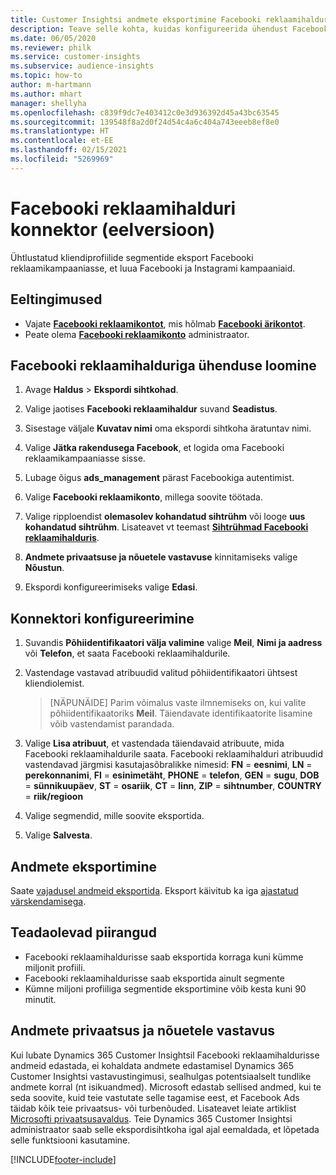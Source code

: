 ```yaml
---
title: Customer Insightsi andmete eksportimine Facebooki reklaamihaldurisse
description: Teave selle kohta, kuidas konfigureerida ühendust Facebooki reklaamihalduriga.
ms.date: 06/05/2020
ms.reviewer: philk
ms.service: customer-insights
ms.subservice: audience-insights
ms.topic: how-to
author: m-hartmann
ms.author: mhart
manager: shellyha
ms.openlocfilehash: c839f9dc7e403412c0e3d936392d45a43bc63545
ms.sourcegitcommit: 139548f8a2d0f24d54c4a6c404a743eeeb8ef8e0
ms.translationtype: HT
ms.contentlocale: et-EE
ms.lasthandoff: 02/15/2021
ms.locfileid: "5269969"
---
```

# <a name="connector-for-facebook-ads-manager-preview"></a>Facebooki reklaamihalduri konnektor (eelversioon)

Ühtlustatud kliendiprofiilide segmentide eksport Facebooki reklaamikampaaniasse, et luua Facebooki ja Instagrami kampaaniaid.

## <a name="prerequisites"></a>Eeltingimused

- Vajate [**Facebooki reklaamikontot**](https://www.facebook.com/business/learn/lessons/step-by-step-ads-manager-account), mis hõlmab [**Facebooki ärikontot**](https://business.facebook.com/).
- Peate olema [**Facebooki reklaamikonto**](https://www.facebook.com/business/learn/lessons/step-by-step-ads-manager-account) administraator.

## <a name="connect-to-facebook-ads-manager"></a>Facebooki reklaamihalduriga ühenduse loomine

1. Avage **Haldus** > **Ekspordi sihtkohad**.

1. Valige jaotises **Facebooki reklaamihaldur** suvand **Seadistus**.

1. Sisestage väljale **Kuvatav nimi** oma ekspordi sihtkoha äratuntav nimi.

1. Valige **Jätka rakendusega Facebook**, et logida oma Facebooki reklaamikampaaniasse sisse.

1. Lubage õigus **ads_management** pärast Facebookiga autentimist.

1. Valige **Facebooki reklaamikonto**, millega soovite töötada.

1. Valige ripploendist **olemasolev kohandatud sihtrühm** või looge **uus kohandatud sihtrühm**. Lisateavet vt teemast [**Sihtrühmad Facebooki reklaamihalduris**](https://www.facebook.com/business/help/744354708981227?id=2469097953376494).

1. **Andmete privaatsuse ja nõuetele vastavuse** kinnitamiseks valige **Nõustun**.

1. Ekspordi konfigureerimiseks valige **Edasi**.

## <a name="configure-the-connector"></a>Konnektori konfigureerimine

1. Suvandis **Põhiidentifikaatori välja valimine** valige **Meil**, **Nimi ja aadress** või **Telefon**, et saata Facebooki reklaamihaldurile.

1. Vastendage vastavad atribuudid valitud põhiidentifikaatori ühtsest kliendiolemist.
   > [NÄPUNÄIDE] Parim võimalus vaste ilmnemiseks on, kui valite põhiidentifikaatoriks **Meil**. Täiendavate identifikaatorite lisamine võib vastendamist parandada.

1. Valige **Lisa atribuut**, et vastendada täiendavaid atribuute, mida Facebooki reklaamihaldurile saata. Facebooki reklaamihalduri atribuudid vastendavad järgmisi kasutajasõbralikke nimesid: **FN** = **eesnimi**, **LN** = **perekonnanimi**, **FI** = **esinimetäht**, **PHONE** = **telefon**, **GEN** = **sugu**, **DOB** = **sünnikuupäev**, **ST** = **osariik**, **CT** = **linn**, **ZIP** = **sihtnumber**, **COUNTRY** = **riik/regioon**

1. Valige segmendid, mille soovite eksportida.

1. Valige **Salvesta**.

## <a name="export-the-data"></a>Andmete eksportimine

Saate [vajadusel andmeid eksportida](export-destinations.md). Eksport käivitub ka iga [ajastatud värskendamisega](system.md#schedule-tab).

## <a name="known-limitations"></a>Teadaolevad piirangud

- Facebooki reklaamihaldurisse saab eksportida korraga kuni kümme miljonit profiili. 
- Facebooki reklaamihaldurisse saab eksportida ainult segmente
- Kümne miljoni profiiliga segmentide eksportimine võib kesta kuni 90 minutit.

## <a name="data-privacy-and-compliance"></a>Andmete privaatsus ja nõuetele vastavus

Kui lubate Dynamics 365 Customer Insightsil Facebooki reklaamihaldurisse andmeid edastada, ei kohaldata andmete edastamisel Dynamics 365 Customer Insightsi vastavustingimusi, sealhulgas potentsiaalselt tundlike andmete korral (nt isikuandmed). Microsoft edastab sellised andmed, kui te seda soovite, kuid teie vastutate selle tagamise eest, et Facebook Ads täidab kõik teie privaatsus- või turbenõuded. Lisateavet leiate artiklist [Microsofti privaatsusavaldus](https://go.microsoft.com/fwlink/?linkid=396732).
Teie Dynamics 365 Customer Insightsi administraator saab selle ekspordisihtkoha igal ajal eemaldada, et lõpetada selle funktsiooni kasutamine.


[!INCLUDE[footer-include](../includes/footer-banner.md)]